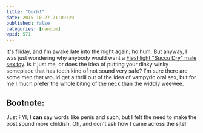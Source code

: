 ```yaml
---
title: "Ouch!"
date: 2015-10-27 21:09:23
published: false
categories: [random]
wpid: 571
---
```


It's friday, and I'm awake late into the night again; ho hum. But anyway, I was just wondering why anybody would want a [Fleshlight "Succu Dry" male sex toy](https://www.fleshlight.com/products/vampire-succu-dry). Is it just me, or does the idea of putting your dinky winky someplace that has teeth kind of not sound very safe? I'm sure there are some men that would get a thrill out of the idea of vampyric oral sex, but for me I much prefer the whole biting of the neck than the widdly weewee.

## Bootnote:

Just FYI, I **can** say words like penis and such, but I felt the need to make the post sound more childish. Oh, and don't ask how I came across the site!